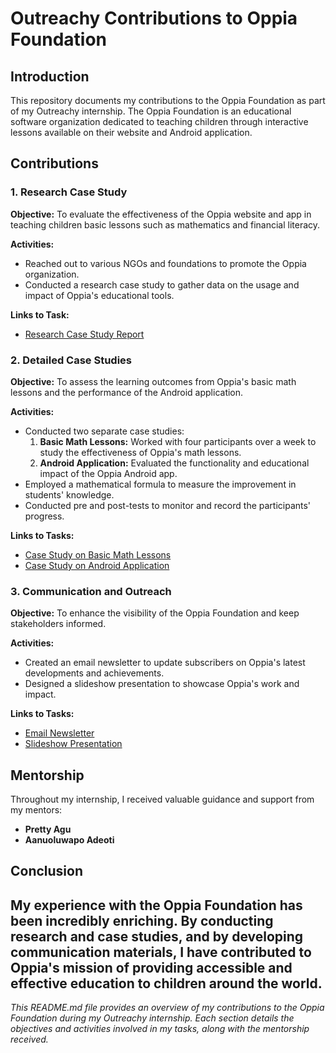 # Outreachy Contributions to Oppia Foundation

## Introduction
This repository documents my contributions to the Oppia Foundation as part of my Outreachy internship. The Oppia Foundation is an educational software organization dedicated to teaching children through interactive lessons available on their website and Android application.

## Contributions

### 1. Research Case Study
**Objective:** To evaluate the effectiveness of the Oppia website and app in teaching children basic lessons such as mathematics and financial literacy.

**Activities:**
- Reached out to various NGOs and foundations to promote the Oppia organization.
- Conducted a research case study to gather data on the usage and impact of Oppia's educational tools.

**Links to Task:**
- <a href="https://docs.google.com/document/d/1cWEB7MzUzK2uWe6ZW_Bk_RqxBRjniQf83OyGR2_0L8M/edit?tab=t.0#heading=h.p7haf9hp0ah9" target="_blank">Research Case Study Report</a>

### 2. Detailed Case Studies
**Objective:** To assess the learning outcomes from Oppia's basic math lessons and the performance of the Android application.

**Activities:**
- Conducted two separate case studies:
  1. **Basic Math Lessons:** Worked with four participants over a week to study the effectiveness of Oppia's math lessons.
  2. **Android Application:** Evaluated the functionality and educational impact of the Oppia Android app.
- Employed a mathematical formula to measure the improvement in students' knowledge.
- Conducted pre and post-tests to monitor and record the participants' progress.

**Links to Tasks:**
- <a href="https://docs.google.com/document/d/1_xi1po7vVS4Xn5RbWqmXZkiFhxHPQT_ahI7pEBgGCUk/edit" target="_blank">Case Study on Basic Math Lessons</a>
- <a href="https://docs.google.com/document/d/1l3kXv-iLEm48oAIMjWf1oT_j_QlfeTAkUvm7s6TFtqg/edit#heading=h.h85dp1yiu0pa" target="_blank">Case Study on Android Application</a>

### 3. Communication and Outreach
**Objective:** To enhance the visibility of the Oppia Foundation and keep stakeholders informed.

**Activities:**
- Created an email newsletter to update subscribers on Oppia's latest developments and achievements.
- Designed a slideshow presentation to showcase Oppia's work and impact.

**Links to Tasks:**
- <a href="https://drive.google.com/file/d/1hKG4jrBO0Nwb6FwGpMnpsNZiVuTO2n_K/view?usp=drive_link" target="_blank">Email Newsletter</a>
- <a href="https://drive.google.com/file/d/1CLqoP6DoSe3ZJE3eC4PqxOUDdbV_Yuac/view?usp=drive_link" target="_blank">Slideshow Presentation</a>

## Mentorship
Throughout my internship, I received valuable guidance and support from my mentors:
- **Pretty Agu**
- **Aanuoluwapo Adeoti**

## Conclusion
My experience with the Oppia Foundation has been incredibly enriching. By conducting research and case studies, and by developing communication materials, I have contributed to Oppia's mission of providing accessible and effective education to children around the world.
---

*This README.md file provides an overview of my contributions to the Oppia Foundation during my Outreachy internship. Each section details the objectives and activities involved in my tasks, along with the mentorship received.*
